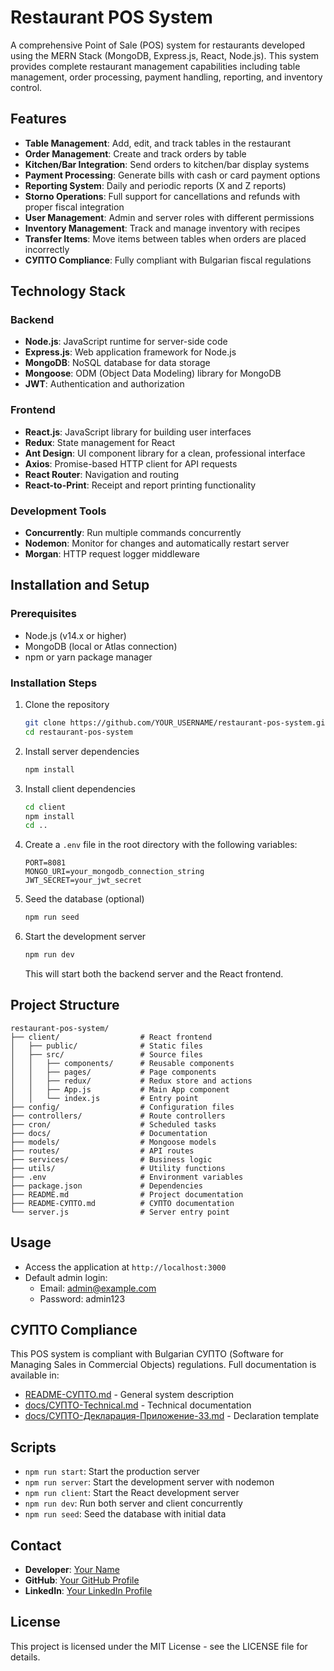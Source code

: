 # Restaurant POS System

A comprehensive Point of Sale (POS) system for restaurants developed using the MERN Stack (MongoDB, Express.js, React, Node.js). This system provides complete restaurant management capabilities including table management, order processing, payment handling, reporting, and inventory control.

## Features

- **Table Management**: Add, edit, and track tables in the restaurant
- **Order Management**: Create and track orders by table
- **Kitchen/Bar Integration**: Send orders to kitchen/bar display systems
- **Payment Processing**: Generate bills with cash or card payment options
- **Reporting System**: Daily and periodic reports (X and Z reports)
- **Storno Operations**: Full support for cancellations and refunds with proper fiscal integration
- **User Management**: Admin and server roles with different permissions
- **Inventory Management**: Track and manage inventory with recipes
- **Transfer Items**: Move items between tables when orders are placed incorrectly
- **СУПТО Compliance**: Fully compliant with Bulgarian fiscal regulations

## Technology Stack

### Backend

- **Node.js**: JavaScript runtime for server-side code
- **Express.js**: Web application framework for Node.js
- **MongoDB**: NoSQL database for data storage
- **Mongoose**: ODM (Object Data Modeling) library for MongoDB
- **JWT**: Authentication and authorization

### Frontend

- **React.js**: JavaScript library for building user interfaces
- **Redux**: State management for React
- **Ant Design**: UI component library for a clean, professional interface
- **Axios**: Promise-based HTTP client for API requests
- **React Router**: Navigation and routing
- **React-to-Print**: Receipt and report printing functionality

### Development Tools

- **Concurrently**: Run multiple commands concurrently
- **Nodemon**: Monitor for changes and automatically restart server
- **Morgan**: HTTP request logger middleware

## Installation and Setup

### Prerequisites

- Node.js (v14.x or higher)
- MongoDB (local or Atlas connection)
- npm or yarn package manager

### Installation Steps

1. Clone the repository

   ```bash
   git clone https://github.com/YOUR_USERNAME/restaurant-pos-system.git
   cd restaurant-pos-system
   ```

2. Install server dependencies

   ```bash
   npm install
   ```

3. Install client dependencies

   ```bash
   cd client
   npm install
   cd ..
   ```

4. Create a `.env` file in the root directory with the following variables:

   ```
   PORT=8081
   MONGO_URI=your_mongodb_connection_string
   JWT_SECRET=your_jwt_secret
   ```

5. Seed the database (optional)

   ```bash
   npm run seed
   ```

6. Start the development server
   ```bash
   npm run dev
   ```
   This will start both the backend server and the React frontend.

## Project Structure

```
restaurant-pos-system/
├── client/                  # React frontend
│   ├── public/              # Static files
│   ├── src/                 # Source files
│   │   ├── components/      # Reusable components
│   │   ├── pages/           # Page components
│   │   ├── redux/           # Redux store and actions
│   │   ├── App.js           # Main App component
│   │   └── index.js         # Entry point
├── config/                  # Configuration files
├── controllers/             # Route controllers
├── cron/                    # Scheduled tasks
├── docs/                    # Documentation
├── models/                  # Mongoose models
├── routes/                  # API routes
├── services/                # Business logic
├── utils/                   # Utility functions
├── .env                     # Environment variables
├── package.json             # Dependencies
├── README.md                # Project documentation
├── README-СУПТО.md          # СУПТО documentation
└── server.js                # Server entry point
```

## Usage

- Access the application at `http://localhost:3000`
- Default admin login:
  - Email: admin@example.com
  - Password: admin123

## СУПТО Compliance

This POS system is compliant with Bulgarian СУПТО (Software for Managing Sales in Commercial Objects) regulations. Full documentation is available in:

- [README-СУПТО.md](./README-СУПТО.md) - General system description
- [docs/СУПТО-Technical.md](./docs/СУПТО-Technical.md) - Technical documentation
- [docs/СУПТО-Декларация-Приложение-33.md](./docs/СУПТО-Декларация-Приложение-33.md) - Declaration template

## Scripts

- `npm run start`: Start the production server
- `npm run server`: Start the development server with nodemon
- `npm run client`: Start the React development server
- `npm run dev`: Run both server and client concurrently
- `npm run seed`: Seed the database with initial data

## Contact

- **Developer**: [Your Name](https://linkedin.com/in/YOUR_PROFILE)
- **GitHub**: [Your GitHub Profile](https://github.com/YOUR_USERNAME)
- **LinkedIn**: [Your LinkedIn Profile](https://linkedin.com/in/YOUR_PROFILE)

## License

This project is licensed under the MIT License - see the LICENSE file for details.

